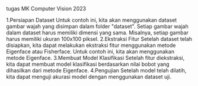 tugas MK Computer Vision 2023


1.Persiapan Dataset
Untuk contoh ini, kita akan menggunakan dataset gambar wajah yang disimpan dalam folder "dataset". Setiap gambar wajah dalam dataset harus memiliki dimensi yang sama. Misalnya, setiap gambar harus memiliki ukuran 100x100 piksel.
2.Ekstraksi Fitur
Setelah dataset telah disiapkan, kita dapat melakukan ekstraksi fitur menggunakan metode Eigenface atau Fisherface. Untuk contoh ini, kita akan menggunakan metode Eigenface.
3.Membuat Model Klasifikasi
Setelah fitur diekstraksi, kita dapat membuat model klasifikasi berdasarkan nilai bobot yang dihasilkan dari metode Eigenface.
4.Pengujian
Setelah model telah dilatih, kita dapat menguji akurasi model dengan menggunakan dataset uji.

